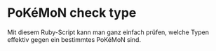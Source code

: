 PoKéMoN check type
==================

Mit diesem Ruby-Script kann man ganz einfach prüfen, welche Typen effektiv gegen ein bestimmtes PoKéMoN sind.
